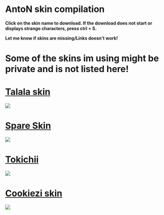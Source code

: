 # AntoN skin compilation


**Click on the skin name to download. If the download does not start or displays strange characters, press ctrl + S.**

**Let me know if skins are missing/Links doesn't work!**

# Some of the skins im using might be private and is not listed here!

# [Talala skin](http://puu.sh/lQWyE/c486d3e040.osk)
![](https://osu.ppy.sh/ss/4839059)

# [Spare Skin](http://puu.sh/o20I5/cf981e2c06.osk)
![](https://osu.ppy.sh/ss/4839854)

# [Tokichii](http://puu.sh/n7M3Q/6249fe3d80.osk)
![](https://osu.ppy.sh/ss/4533649)

# [Cookiezi skin](http://puu.sh/n7MnA/a29cd086f7.osk)
![](https://osu.ppy.sh/ss/4533680)



